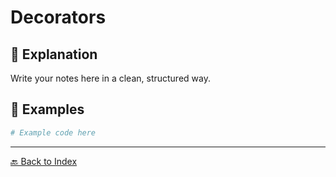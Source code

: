 # Decorators

## 📖 Explanation
Write your notes here in a clean, structured way.

## 📝 Examples
```python
# Example code here
```

---
[🔙 Back to Index](README.md)
